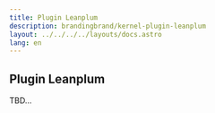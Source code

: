 ```yaml
---
title: Plugin Leanplum
description: brandingbrand/kernel-plugin-leanplum
layout: ../../../../layouts/docs.astro
lang: en
---
```


## Plugin Leanplum

TBD...
